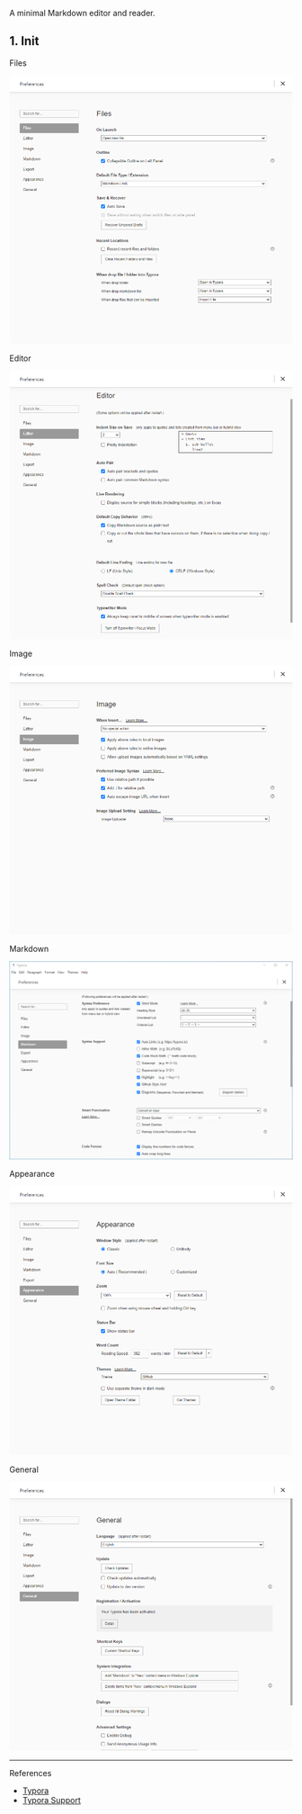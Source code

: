 A minimal Markdown editor and reader.

## 1. Init

Files

![Files](./../../../../../image/Typora/Files.png)

Editor

![Editor](./../../../../../image/Typora/Editor.png)

Image

![Image](./../../../../../image/Typora/Image.png)

Markdown

![Markdown](./../../../../../image/Typora/Markdown.png)

Appearance

![Appearance](./../../../../../image/Typora/Appearance.png)

General

![General](./../../../../../image/Typora/General.png)

---

References

- [Typora](https://typora.io/)
- [Typora Support](https://support.typora.io/)

